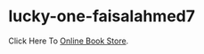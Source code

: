 # lucky-one-faisalahmed7

Click Here To [Online Book Store](https://online-book-store-faisal.netlify.app/).

